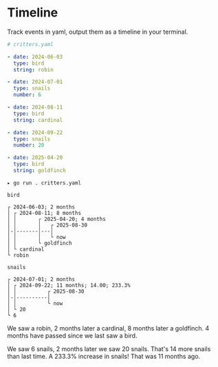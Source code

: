 # Timeline

Track events in yaml, output them as a timeline in your terminal.

```yaml
# critters.yaml

- date: 2024-06-03
  type: bird
  string: robin

- date: 2024-07-01
  type: snails
  number: 6

- date: 2024-08-11
  type: bird
  string: cardinal

- date: 2024-09-22
  type: snails
  number: 20

- date: 2025-04-20
  type: bird
  string: goldfinch
```

```
▸ go run . critters.yaml

bird

┌ 2024-06-03; 2 months
│ ┌ 2024-08-11; 8 months
│ │       ┌ 2025-04-20; 4 months
│ │       │   ┌ 2025-08-30
│-│-------│---│
│ │       │   └ now
│ │       └ goldfinch
│ └ cardinal
└ robin

snails

┌ 2024-07-01; 2 months
│ ┌ 2024-09-22; 11 months; 14.00; 233.3%
│ │          ┌ 2025-08-30
│-│----------│
│ │          └ now
│ └ 20
└ 6
```

We saw a robin, 2 months later a cardinal, 8 months later a goldfinch. 4 months
have passed since we last saw a bird.

We saw 6 snails, 2 months later we saw 20 snails. That's 14 more snails than
last time. A 233.3% increase in snails! That was 11 months ago.
